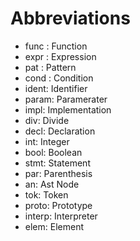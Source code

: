 # Abbreviations

- func : Function
- expr : Expression
- pat : Pattern
- cond : Condition
- ident: Identifier
- param: Paramerater
- impl: Implementation
- div: Divide
- decl: Declaration
- int: Integer
- bool: Boolean
- stmt: Statement
- par: Parenthesis
- an: Ast Node
- tok: Token
- proto: Prototype
- interp: Interpreter
- elem: Element
